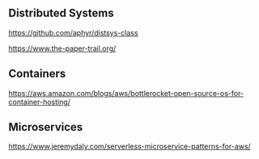 ## Distributed Systems
https://github.com/aphyr/distsys-class

https://www.the-paper-trail.org/

## Containers
https://aws.amazon.com/blogs/aws/bottlerocket-open-source-os-for-container-hosting/

## Microservices

https://www.jeremydaly.com/serverless-microservice-patterns-for-aws/


